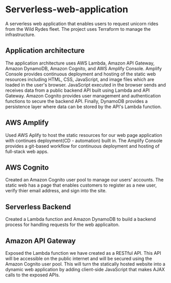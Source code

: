 # Serverless-web-application
A serverless web application that enables users to request unicorn rides from the Wild Rydes fleet. The project uses Terraform to manage the infrastructure.

## Application architecture
The application architecture uses AWS Lambda, Amazon API Gateway, Amazon DynamoDB, Amazon Cognito, and AWS Amplify Console. Amplify Console provides continuous deployment and hosting of the static web resources including HTML, CSS, JavaScript, and image files which are loaded in the user's browser. JavaScript executed in the browser sends and receives data from a public backend API built using Lambda and API Gateway. Amazon Cognito provides user management and authentication functions to secure the backend API. Finally, DynamoDB provides a persistence layer where data can be stored by the API's Lambda function.

## AWS Amplify
Used AWS Aplify to host the static resources for our web page application with continues deployment(CD - automation) built in. The Amplify Console provides a git-based workflow for continuous deployment and hosting of full-stack web apps.

## AWS Cognito
Created an Amazon Cognito user pool to manage our users' accounts. The static web has a page that enables customers to register as a new user, verify thier email address, and sign into the site.

## Serverless Backend
Created a Lambda function and Amazon DynamoDB to build a backend process for handling requests for the web applicaiton.

## Amazon API Gateway
Exposed the Lambda function we have created as a RESTful API. This API will be accessible on the public internet and will be secured using the Amazon Cognito user pool. This will turn the statically hosted website into a dynamic web application by adding client-side JavaScript that makes AJAX calls to the exposed APIs.
